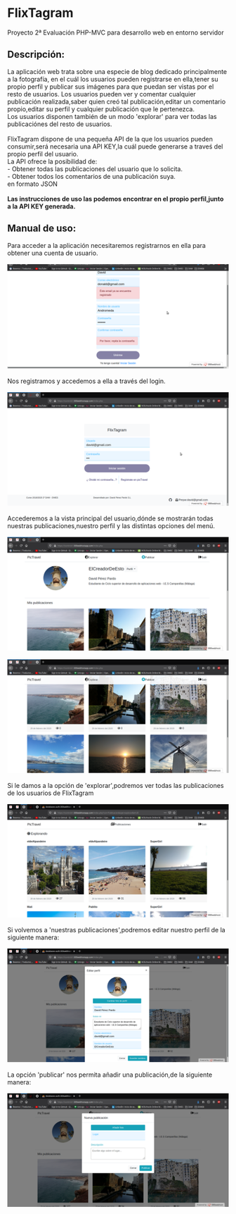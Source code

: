 # FlixTagram
Proyecto 2ª Evaluación PHP-MVC para desarrollo web en entorno servidor
<h2>Descripción:</h2>
La aplicación web trata sobre una especie de blog dedicado principalmente a la fotografía, en el cuál los usuarios pueden registrarse en ella,tener su propio perfil y publicar sus imágenes para que puedan ser vistas por el resto de usuarios.
Los usuarios pueden ver y comentar cualquier publicación realizada,saber quien creó tal publicación,editar un comentario propio,editar su perfil y cualquier publicación que le pertenezca.<br>
Los usuarios disponen también de un modo 'explorar' para ver todas las publicaciónes del resto de usuarios.<br><br>
FlixTagram dispone de una pequeña API de la que los usuarios pueden consumir,será necesaria una API KEY,la cuál puede generarse a traveś del propio perfil del usuario.<br>
La API ofrece la posibilidad de:<br>
- Obtener todas las publicaciones del usuario que lo solicita.<br>
- Obtener todos los comentarios de una publicación suya.<br>
en formato JSON<br><br>
<b>Las instrucciones de uso las podemos encontrar en el propio perfil,junto a la API KEY generada.</b>

<h2>Manual de uso:</h2>
Para acceder a la aplicación necesitaremos registrarnos en ella para obtener una cuenta de usuario.<br><br>
<img src="https://github.com/DavidPerezPardo/FlixTagram/blob/master/capturas/1.png" title="Registro"><br><br>
Nos registramos y accedemos a ella a través del login.<br><br>
<img src="https://github.com/DavidPerezPardo/FlixTagram/blob/master/capturas/2.png" title="Login"><br><br>
Accederemos a la vista principal del usuario,dónde se mostrarán todas nuestras publicaciones,nuestro perfil y las distintas opciones del menú.<br><br>
<img src="https://github.com/DavidPerezPardo/FlixTagram/blob/master/capturas/3.png" title="Publicaciones"><br><br>
<img src="https://github.com/DavidPerezPardo/FlixTagram/blob/master/capturas/4.png" title="Publicaciones"><br><br>
Si le damos a la opción de 'explorar',podremos ver todas las publicaciones de los usuarios de FlixTagram<br><br>
<img src="https://github.com/DavidPerezPardo/FlixTagram/blob/master/capturas/5.png" title="Explorar"><br><br>
Si volvemos a 'nuestras publicaciones',podremos editar nuestro perfil de la siguiente manera:<br><br>
<img src="https://github.com/DavidPerezPardo/FlixTagram/blob/master/capturas/6.png" title="Perfil"><br><br>
La opción 'publicar' nos permita añadir una publicación,de la siguiente manera:<br><br>
<img src="https://github.com/DavidPerezPardo/FlixTagram/blob/master/capturas/7.png" title="Publicar"><br><br>









